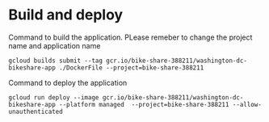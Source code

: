 # Build and deploy

Command to build the application. PLease remeber to change the project name and application name
```
gcloud builds submit --tag gcr.io/bike-share-388211/washington-dc-bikeshare-app ./DockerFile --project=bike-share-388211
```

Command to deploy the application
```
gcloud run deploy --image gcr.io/bike-share-388211/washington-dc-bikeshare-app --platform managed  --project=bike-share-388211 --allow-unauthenticated
```